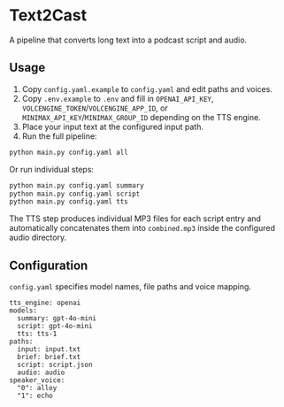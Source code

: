# Text2Cast

A pipeline that converts long text into a podcast script and audio.

## Usage

1. Copy `config.yaml.example` to `config.yaml` and edit paths and voices.
2. Copy `.env.example` to `.env` and fill in `OPENAI_API_KEY`,
   `VOLCENGINE_TOKEN`/`VOLCENGINE_APP_ID`, or `MINIMAX_API_KEY`/`MINIMAX_GROUP_ID`
   depending on the TTS engine.
3. Place your input text at the configured input path.
4. Run the full pipeline:

```bash
python main.py config.yaml all
```

Or run individual steps:

```bash
python main.py config.yaml summary
python main.py config.yaml script
python main.py config.yaml tts
```

The TTS step produces individual MP3 files for each script entry and
automatically concatenates them into `combined.mp3` inside the configured
audio directory.

## Configuration

`config.yaml` specifies model names, file paths and voice mapping.

```
tts_engine: openai
models:
  summary: gpt-4o-mini
  script: gpt-4o-mini
  tts: tts-1
paths:
  input: input.txt
  brief: brief.txt
  script: script.json
  audio: audio
speaker_voice:
  "0": alloy
  "1": echo
```
